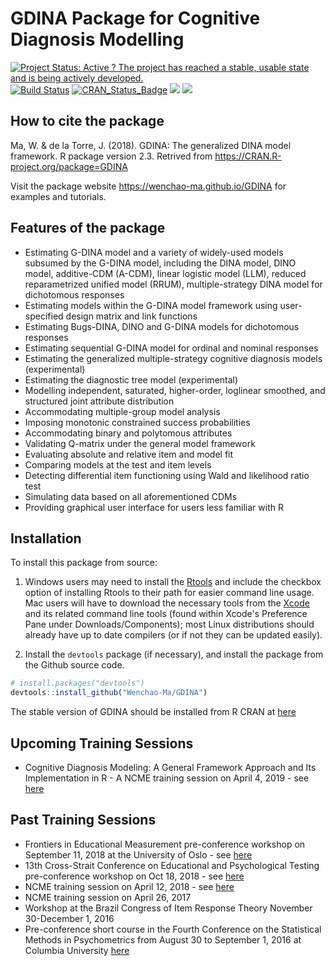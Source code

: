 
<!-- README.md is generated from README.Rmd. Please edit that file -->
GDINA Package for Cognitive Diagnosis Modelling
===============================================

[![Project Status: Active ? The project has reached a stable, usable state and is being actively developed.](http://www.repostatus.org/badges/latest/active.svg)](http://www.repostatus.org/#active) [![Build Status](https://travis-ci.org/Wenchao-Ma/GDINA.svg?branch=master)](https://travis-ci.org/Wenchao-Ma/GDINA) [![CRAN\_Status\_Badge](http://www.r-pkg.org/badges/version/GDINA)](https://cran.r-project.org/package=GDINA) [![](https://cranlogs.r-pkg.org/badges/GDINA?color=brightgreen)](https://cran.r-project.org/package=GDINA) [![](http://cranlogs.r-pkg.org/badges/grand-total/GDINA?color=green)](https://cran.r-project.org/package=GDINA)

How to cite the package
-----------------------

Ma, W. & de la Torre, J. (2018). GDINA: The generalized DINA model framework. R package version 2.3. Retrived from <https://CRAN.R-project.org/package=GDINA>

Visit the package website <https://wenchao-ma.github.io/GDINA> for examples and tutorials.

Features of the package
-----------------------

-   Estimating G-DINA model and a variety of widely-used models subsumed by the G-DINA model, including the DINA model, DINO model, additive-CDM (A-CDM), linear logistic model (LLM), reduced reparametrized unified model (RRUM), multiple-strategy DINA model for dichotomous responses
-   Estimating models within the G-DINA model framework using user-specified design matrix and link functions
-   Estimating Bugs-DINA, DINO and G-DINA models for dichotomous responses
-   Estimating sequential G-DINA model for ordinal and nominal responses
-   Estimating the generalized multiple-strategy cognitive diagnosis models (experimental)
-   Estimating the diagnostic tree model (experimental)
-   Modelling independent, saturated, higher-order, loglinear smoothed, and structured joint attribute distribution
-   Accommodating multiple-group model analysis
-   Imposing monotonic constrained success probabilities
-   Accommodating binary and polytomous attributes
-   Validating Q-matrix under the general model framework
-   Evaluating absolute and relative item and model fit
-   Comparing models at the test and item levels
-   Detecting differential item functioning using Wald and likelihood ratio test
-   Simulating data based on all aforementioned CDMs
-   Providing graphical user interface for users less familiar with R

Installation
------------

To install this package from source:

1.  Windows users may need to install the [Rtools](https://CRAN.R-project.org/bin/windows/Rtools/) and include the checkbox option of installing Rtools to their path for easier command line usage. Mac users will have to download the necessary tools from the [Xcode](https://itunes.apple.com/ca/app/xcode/id497799835?mt=12) and its related command line tools (found within Xcode's Preference Pane under Downloads/Components); most Linux distributions should already have up to date compilers (or if not they can be updated easily).

2.  Install the `devtools` package (if necessary), and install the package from the Github source code.

``` r
# install.packages("devtools")
devtools::install_github("Wenchao-Ma/GDINA")
```

The stable version of GDINA should be installed from R CRAN at [here](https://CRAN.R-project.org/package=GDINA)

Upcoming Training Sessions
--------------------------

-   Cognitive Diagnosis Modeling: A General Framework Approach and Its Implementation in R - A NCME training session on April 4, 2019 - see [here](https://www.ncme.org/meetings/annualmeeting)

Past Training Sessions
----------------------

-   Frontiers in Educational Measurement pre-conference workshop on September 11, 2018 at the University of Oslo - see [here](http://www.uv.uio.no/cemo/english/conferences/fremo2018/pre-conference/)
-   13th Cross-Strait Conference on Educational and Psychological Testing pre-conference workshop on Oct 18, 2018 - see [here](https://csept2018.weebly.com/workshop.html)
-   NCME training session on April 12, 2018 - see [here](https://www.ncme.org/NCME)
-   NCME training session on April 26, 2017
-   Workshop at the Brazil Congress of Item Response Theory November 30-December 1, 2016
-   Pre-conference short course in the Fourth Conference on the Statistical Methods in Psychometrics from August 30 to September 1, 2016 at Columbia University [here](https://sites.google.com/site/2016psychometrics/)
